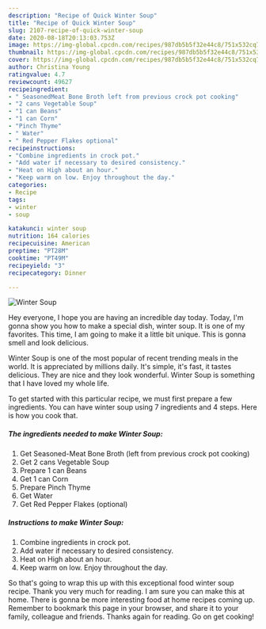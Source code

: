 ```yaml
---
description: "Recipe of Quick Winter Soup"
title: "Recipe of Quick Winter Soup"
slug: 2107-recipe-of-quick-winter-soup
date: 2020-08-18T20:13:03.753Z
image: https://img-global.cpcdn.com/recipes/987db5b5f32e44c8/751x532cq70/winter-soup-recipe-main-photo.jpg
thumbnail: https://img-global.cpcdn.com/recipes/987db5b5f32e44c8/751x532cq70/winter-soup-recipe-main-photo.jpg
cover: https://img-global.cpcdn.com/recipes/987db5b5f32e44c8/751x532cq70/winter-soup-recipe-main-photo.jpg
author: Christina Young
ratingvalue: 4.7
reviewcount: 49627
recipeingredient:
- " SeasonedMeat Bone Broth left from previous crock pot cooking"
- "2 cans Vegetable Soup"
- "1 can Beans"
- "1 can Corn"
- "Pinch Thyme"
- " Water"
- " Red Pepper Flakes optional"
recipeinstructions:
- "Combine ingredients in crock pot."
- "Add water if necessary to desired consistency."
- "Heat on High about an hour."
- "Keep warm on low. Enjoy throughout the day."
categories:
- Recipe
tags:
- winter
- soup

katakunci: winter soup 
nutrition: 164 calories
recipecuisine: American
preptime: "PT28M"
cooktime: "PT49M"
recipeyield: "3"
recipecategory: Dinner

---
```



![Winter Soup](https://img-global.cpcdn.com/recipes/987db5b5f32e44c8/751x532cq70/winter-soup-recipe-main-photo.jpg)

Hey everyone, I hope you are having an incredible day today. Today, I'm gonna show you how to make a special dish, winter soup. It is one of my favorites. This time, I am going to make it a little bit unique. This is gonna smell and look delicious.

Winter Soup is one of the most popular of recent trending meals in the world. It is appreciated by millions daily. It's simple, it's fast, it tastes delicious. They are nice and they look wonderful. Winter Soup is something that I have loved my whole life.




To get started with this particular recipe, we must first prepare a few ingredients. You can have winter soup using 7 ingredients and 4 steps. Here is how you cook that.

<!--inarticleads1-->

##### The ingredients needed to make Winter Soup:

1. Get  Seasoned-Meat Bone Broth (left from previous crock pot cooking)
1. Get 2 cans Vegetable Soup
1. Prepare 1 can Beans
1. Get 1 can Corn
1. Prepare Pinch Thyme
1. Get  Water
1. Get  Red Pepper Flakes (optional)




<!--inarticleads2-->

##### Instructions to make Winter Soup:

1. Combine ingredients in crock pot.
1. Add water if necessary to desired consistency.
1. Heat on High about an hour.
1. Keep warm on low. Enjoy throughout the day.




So that's going to wrap this up with this exceptional food winter soup recipe. Thank you very much for reading. I am sure you can make this at home. There is gonna be more interesting food at home recipes coming up. Remember to bookmark this page in your browser, and share it to your family, colleague and friends. Thanks again for reading. Go on get cooking!
